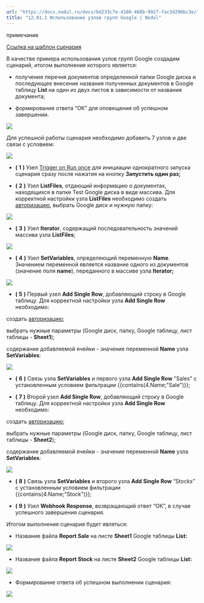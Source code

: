 ```yaml
---
url: "https://docs.nodul.ru/docs/bd233c7e-4108-468b-9927-fac3d296bc3e/"
title: "12.01.1 Использование узлов групп Google | Nodul"
---
```


примечание

[Ссылка на шаблон сценария](https://app.nodul.ru/shared-scenarios/65af76a1a87e5e72a79a2ec2)

В качестве примера использования узлов групп Google создадим сценарий, итогом выполнения которого является:

- получение перечня документов определенной папки Google диска и последующее внесение названия полученных документов в Google таблицу **List** на один из двух листов в зависимости от названия документа;

- формирование ответа “ОК” для оповещения об успешном завершении.

![](https://docs.nodul.ru/img/notion/add9b2dd-42c0-4cb8-8b1c-1235d009bd53/Untitled.png)

Для успешной работы сценария необходимо добавить 7 узлов и две связи с условием:

![](https://docs.nodul.ru/img/notion/d33b7824-a254-4625-bbd8-1bd150792e2c/Untitled.png)

- **(** **1** **)** Узел [Trigger on Run once](https://docs.nodul.ru/docs/18199eec-a145-41b8-8cfc-2319efe3530a) для инициации однократного запуска сценария сразу после нажатия на кнопку **Запустить один раз;**

- **(** **2** **)** Узел **ListFiles**, отдающий информацию о документах, находящихся в папке Test Google диска в виде массива. Для корректной настройки узла **ListFiles** необходимо создать [авторизацию](https://docs.nodul.ru/docs/4500c395-201a-4977-beac-a169b6142555), выбрать Google диск и нужную папку:

![](https://docs.nodul.ru/img/notion/ac0432bc-8a33-460b-9a54-53b872740331/Untitled.png)

- **(** **3** **)** Узел **Iterator**, содержащий последовательность значений массива узла **ListFiles**;

![](https://docs.nodul.ru/img/notion/20381334-35e0-459b-acef-4392fa26ecb3/Untitled.png)

- **(** **4** **)** Узел **SetVariables**, определяющий переменную **Name**. Значением переменной является название одного из документов (значение поля **name**), переданного в массиве узла **Iterator;**

![](https://docs.nodul.ru/img/notion/f940d676-3e0d-4da9-92ca-e24bd2d6900f/Untitled.png)

- **(** **5** **)** Первый узел **Add Single Row**, добавляющий строку в Google таблицу. Для корректной настройки узла **Add Single Row** необходимо:

создать [авторизацию](https://docs.nodul.ru/docs/4500c395-201a-4977-beac-a169b6142555);

выбрать нужные параметры (Google диск, папку, Google таблицу, лист таблицы - **Sheet1**);

содержание добавляемой ячейки \- значение переменной **Name** узла **SetVariables**:

![](https://docs.nodul.ru/img/notion/6580328a-48fd-459f-8d07-c63fc4fe3900/Untitled.png)

- **(** **6** **)** Связь узла **SetVariables** и первого узла **Add Single Row** “Sales” с установленным условием фильтрации {{contains(4.Name;"Sale")}};

- **(** **7** **)** Второй узел **Add Single Row**, добавляющий строку в Google таблицу. Для корректной настройки узла **Add Single Row** необходимо:

создать [авторизацию](https://docs.nodul.ru/docs/4500c395-201a-4977-beac-a169b6142555);

выбрать нужные параметры (Google диск, папку, Google таблицу, лист таблицы - **Sheet2**);

содержание добавляемой ячейки \- значение переменной **Name** узла **SetVariables**:

![](https://docs.nodul.ru/img/notion/b8ee9df1-15a0-488e-813b-330fffb326a3/Untitled.png)

- **(** **8** **)** Связь узла **SetVariables** и второго узла **Add Single Row** “Stocks” с установленным условием фильтрации {{contains(4.Name;"Stock")}};

- **(** **9** **)** Узел **Webhook Response**, возвращающий ответ “ОК”, в случае успешного завершения сценария.

Итогом выполнения сценария будет являться:

- Название файла **Report Sale** на листе **Sheet1** Google таблицы **List:**

![](https://docs.nodul.ru/img/notion/6693cfea-9572-43ff-b25f-3e0a125080a9/Untitled.png)

- Название файла **Report Stock** на листе **Sheet2** Google таблицы **List:**

![](https://docs.nodul.ru/img/notion/aba9c554-fe42-43ac-b92d-ceaa0376af57/Untitled.png)

- Формирование ответа об успешном выполнении сценария:

![](https://docs.nodul.ru/img/notion/035b0ef5-ade7-4907-ba0e-520991e82137/Untitled.png)